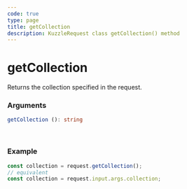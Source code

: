 ```yaml
---
code: true
type: page
title: getCollection
description: KuzzleRequest class getCollection() method
---
```


# getCollection

Returns the collection specified in the request.

### Arguments

```ts
getCollection (): string
```

</br>

### Example

```ts
const collection = request.getCollection();
// equivalent
const collection = request.input.args.collection;
```
